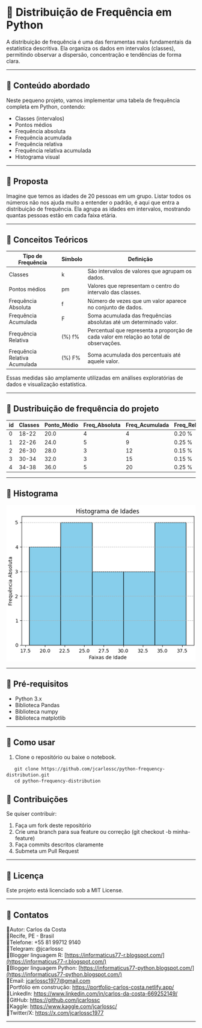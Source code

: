 # 📌 Distribuição de Frequência em Python

A distribuição de frequência é uma das ferramentas mais fundamentais da estatística descritiva.
Ela organiza os dados em intervalos (classes), permitindo observar a dispersão, concentração e tendências de forma clara.

---

## 📌 Conteúdo abordado

Neste pequeno projeto, vamos implementar uma tabela de frequência completa em Python, contendo:

- Classes (intervalos)
- Pontos médios
- Frequência absoluta
- Frequência acumulada
- Frequência relativa
- Frequência relativa acumulada
- Histograma visual

---

## 📌 Proposta 

Imagine que temos as idades de 20 pessoas em um grupo.
Listar todos os números não nos ajuda muito a entender o padrão, é aqui que entra a distribuição de frequência.
Ela agrupa as idades em intervalos, mostrando quantas pessoas estão em cada faixa etária.

---

## 📌 Conceitos Teóricos

|Tipo de Frequência	| Símbolo |	Definição |
| ------------------- | ------------------- | ------------------ |
| Classes | k | São intervalos de valores que agrupam os dados. |
| Pontos médios | pm | Valores que representam o centro do intervalo das classes. |
| Frequência Absoluta |	f |	Número de vezes que um valor aparece no conjunto de dados. |
| Frequência Acumulada |	F |	Soma acumulada das frequências absolutas até um determinado valor. |
| Frequência Relativa | (%)	f%	| Percentual que representa a proporção de cada valor em relação ao total de observações. |
| Frequência Relativa Acumulada | (%)	F% |	Soma acumulada dos percentuais até aquele valor. |

Essas medidas são amplamente utilizadas em análises exploratórias de dados e visualização estatística.

---

## 📌 Dustribuição de frequência do projeto

| id | Classes |	Ponto_Médio |	Freq_Absoluta |	Freq_Acumulada |	Freq_Relativa |	Freq_Relativa_Acumulada |
| -- | ------- | ------------ | --------------- | ---------------- | -------------- | ------------------------- |
| 0 |	18-22 | 20.0 |	4 | 4	| 0.20 % | 0.20 % |
| 1 | 22-26 | 24.0 |	5 | 9	| 0.25 % | 0.45 % |
| 2 | 26-30 | 28.0 |	3 | 12| 0.15 % | 0.60 % |
| 3 | 30-34 | 32.0 |	3 | 15| 0.15 % | 0.75 % |
| 4 | 34-38	| 36.0 |	5 | 20| 0.25 % | 1.00 % |

---

## 📌 Histograma

<img src="histograma/histograma.png">

---

## 📌 Pré-requisitos
- Python 3.x
- Biblioteca Pandas
- Biblioteca numpy
- Biblioteca matplotlib

---

## 📌 Como usar  
1. Clone o repositório ou baixe o notebook.  
```
   git clone https://github.com/jcarlossc/python-frequency-distribution.git
   cd python-frequency-distribution
```

## 📌 Contribuições

Se quiser contribuir:
1. Faça um fork deste repositório
2. Crie uma branch para sua feature ou correção (git checkout -b minha-feature)
3. Faça commits descritos claramente
4. Submeta um Pull Request

---

## 📌 Licença
Este projeto está licenciado sob a MIT License.

---

## 📌 Contatos
📌Autor: Carlos da Costa<br>
📌Recife, PE - Brasil<br>
📌Telefone: +55 81 99712 9140<br>
📌Telegram: @jcarlossc<br>
📌Blogger linguagem R: [https://informaticus77-r.blogspot.com/](https://informaticus77-r.blogspot.com/)<br>
📌Blogger linguagem Python: [https://informaticus77-python.blogspot.com/](https://informaticus77-python.blogspot.com/)<br>
📌Email: jcarlossc1977@gmail.com<br>
📌Portfólio em construção: https://portfolio-carlos-costa.netlify.app/<br>
📌LinkedIn: https://www.linkedin.com/in/carlos-da-costa-669252149/<br>
📌GitHub: https://github.com/jcarlossc<br>
📌Kaggle: https://www.kaggle.com/jcarlossc/  
📌Twitter/X: https://x.com/jcarlossc1977

---

